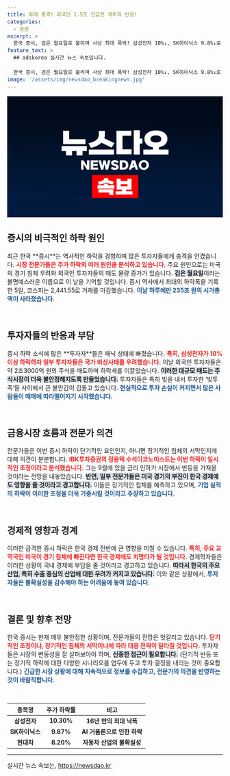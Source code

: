 ```yaml
---
title: 투매 충격! 외국인 1.5조 긴급한 개미의 반응!
categories:
  - 증권
excerpt: >
  한국 증시, 검은 월요일로 불리며 사상 최대 폭락! 삼성전자 10%↓, SK하이닉스 9.8%↓로 투자자들 공포 시나리오에 저항. 과연 일시적 조정인지, 미국 경기 침체의 신호탄인지 궁금증이 증폭된다. 클릭으로 진실을 확인하세요!
feature_text: >
  ## adskorea 실시간 뉴스 속보입니다.

  한국 증시, 검은 월요일로 불리며 사상 최대 폭락! 삼성전자 10%↓, SK하이닉스 9.8%↓로 투자자들 공포 시나리오에 저항. 과연 일시적 조정인지, 미국 경기 침체의 신호탄인지 궁금증이 증폭된다. 클릭으로 진실을 확인하세요!
image: '/assets/img/newsdao_breakingnews.jpg'
---
```


<p><img src="/assets/img/newsdao_breakingnews.jpg" alt="adskorea 속보" /></p>

<h2 data-ke-size="size26">증시의 비극적인 하락 원인</h2>

<p data-ke-size="size16">최근 한국 **증시**는 역사적인 하락을 경험하며 많은 투자자들에게 충격을 안겼습니다. <b><span style="color: #ee2323;">시장 전문가들은 주가 하락의 여러 원인을 분석하고 있습니다.</span></b> 주요 원인으로는 미국의 경기 침체 우려와 외국인 투자자들의 매도 물량 증가가 있습니다. <b><span style="background-color: #21538527;">검은 월요일</span></b>이라는 불명예스러운 이름으로 이 날을 기억할 것입니다. 증시 역사에서 최대의 하락폭을 기록한 5일, 코스피는 2,441.55로 거래를 마감했습니다. <b><span style="color: #1a5490;">이날 하루에만 235조 원의 시가총액이 사라졌습니다.</span></b></p>

<p data-ke-size="size16">&nbsp;</p>

<h2 data-ke-size="size26">투자자들의 반응과 부담</h2>

<p data-ke-size="size16">증시 하락 소식에 많은 **투자자**들은 패닉 상태에 빠졌습니다. <b><span style="color: #ee2323;">특히, 삼성전자가 10% 이상 하락하자 일부 투자자들은 국가 비상사태를 우려했습니다.</span></b> 이날 외국인 투자자들은 약 2조3000억 원의 주식을 매도하며 하락세를 이끌었습니다. <b><span style="background-color: #21538527;">이러한 대규모 매도는 주식시장이 더욱 불안정해지도록 만들었습니다.</span></b> 투자자들은 특히 빚을 내서 투자한 ‘빚투족’들 사이에서 큰 불안감이 감돌고 있습니다. <b><span style="color: #1a5490;">현실적으로 투자 손실이 커지면서 많은 사람들이 매매에 따라떨어지기 시작했습니다.</span></b></p>

<p data-ke-size="size16">&nbsp;</p>

<h2 data-ke-size="size26">금융시장 흐름과 전문가 의견</h2>

<p data-ke-size="size16">전문가들은 이번 증시 하락이 단기적인 요인인지, 아니면 장기적인 침체의 서막인지에 대해 의견이 분분합니다. <b><span style="color: #ee2323;">IBK투자증권의 정용택 수석이코노미스트는 이번 하락이 일시적인 조정이라고 분석했습니다.</span></b> 그는 9월에 있을 금리 인하가 시장에서 반등을 가져올 것이라는 전망을 내놓았습니다. <b><span style="background-color: #21538527;">반면, 일부 전문가들은 미국 경기의 부진이 한국 경제에도 영향을 줄 것이라고 경고합니다.</span></b> 이들은 장기적인 침체를 예측하고 있으며, <b><span style="color: #1a5490;">기업 실적의 하락이 이러한 조정을 더욱 가중시킬 것이라고 주장하고 있습니다.</span></b></p>

<p data-ke-size="size16">&nbsp;</p>

<h2 data-ke-size="size26">경제적 영향과 경계</h2>

<p data-ke-size="size16">이러한 급격한 증시 하락은 한국 경제 전반에 큰 영향을 미칠 수 있습니다. <b><span style="color: #ee2323;">특히, 주요 교역국인 미국이 경기 침체에 빠진다면 한국 경제에도 치명타가 될 것입니다.</span></b> 경제학자들은 이러한 상황이 국내 경제에 부담을 줄 것이라고 경고하고 있습니다. <b><span style="background-color: #21538527;">따라서 한국의 주요 산업, 특히 수출 중심의 산업에 대한 우려가 커지고 있습니다.</span></b> 이와 같은 상황에서, <b><span style="color: #1a5490;">투자자들은 불확실성을 감수해야 하는 어려움에 놓여 있습니다.</span></b></p>

<p data-ke-size="size16">&nbsp;</p>

<h2 data-ke-size="size26">결론 및 향후 전망</h2>

<p data-ke-size="size16">한국 증시는 현재 매우 불안정한 상황이며, 전문가들의 전망은 엇갈리고 있습니다. <b><span style="color: #ee2323;">단기적인 조정이냐, 장기적인 침체의 서막이냐에 따라 대응 전략이 달라질 것입니다.</span></b> 투자자들은 시장의 변동성을 잘 살펴보아야 하며, <b><span style="background-color: #21538527;">신중한 접근이 필요합니다.</span></b> (단기적 반등 또는 장기적 하락에 대한 다양한 시나리오를 염두에 두고 투자 결정을 내리는 것이 중요합니다.) <b><span style="color: #1a5490;">긴급한 시장 상황에 대해 지속적으로 정보를 수집하고, 전문가의 의견을 반영하는 것이 바람직합니다.</span></b></p>

<p data-ke-size="size16">&nbsp;</p>

<table style="width: 100%;">
  <thead>
    <tr>
      <th style="text-align: center; height: 17px;"><b>종목명</b></th>
      <th style="text-align: center; height: 17px;"><b>주가 하락률</b></th>
      <th style="text-align: center; height: 17px;"><b>비고</b></th>
    </tr>
  </thead>
  <tbody>
    <tr>
      <td style="text-align: center; height: 17px;"><b>삼성전자</b></td>
      <td style="text-align: center; height: 17px;"><b>10.30%</b></td>
      <td style="text-align: center; height: 17px;"><b>16년 만의 최대 낙폭</b></td>
    </tr>
    <tr>
      <td style="text-align: center; height: 17px;"><b>SK하이닉스</b></td>
      <td style="text-align: center; height: 17px;"><b>9.87%</b></td>
      <td style="text-align: center; height: 17px;"><b>AI 거품론으로 인한 하락</b></td>
    </tr>
    <tr>
      <td style="text-align: center; height: 17px;"><b>현대차</b></td>
      <td style="text-align: center; height: 17px;"><b>8.20%</b></td>
      <td style="text-align: center; height: 17px;"><b>자동차 산업의 불확실성</b></td>
    </tr>
  </tbody>
</table>

<hr />
실시간 뉴스 속보는, <a href="https://newsdao.kr" rel="dofollow">https://newsdao.kr</a>


